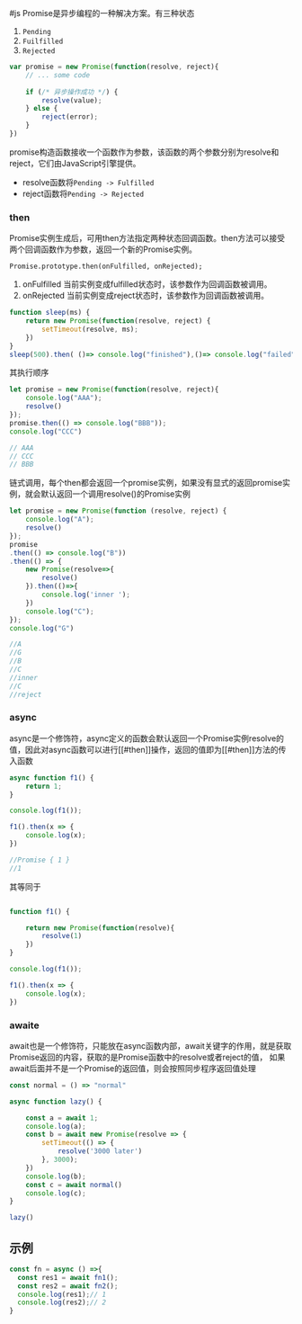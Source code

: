 #js 
Promise是异步编程的一种解决方案。有三种状态

1. `Pending`
2. `Fuilfilled`
3. `Rejected`


```js
var promise = new Promise(function(resolve, reject){
    // ... some code
    
    if (/* 异步操作成功 */) {
        resolve(value);
    } else {
        reject(error);
    }
})
```


promise构造函数接收一个函数作为参数，该函数的两个参数分别为resolve和reject，它们由JavaScript引擎提供。

- resolve函数将`Pending -> Fulfilled`
- reject函数将`Pending -> Rejected`


### then
Promise实例生成后，可用then方法指定两种状态回调函数。then方法可以接受两个回调函数作为参数，返回一个新的Promise实例。

`Promise.prototype.then(onFulfilled, onRejected);`

1. onFulfilled 当前实例变成fulfilled状态时，该参数作为回调函数被调用。
2. onRejected 当前实例变成reject状态时，该参数作为回调函数被调用。



```js
function sleep(ms) {
    return new Promise(function(resolve, reject) {
        setTimeout(resolve, ms);
    })
}
sleep(500).then( ()=> console.log("finished"),()=> console.log("failed"));
```


其执行顺序

```js
let promise = new Promise(function(resolve, reject){
    console.log("AAA");
    resolve()
});
promise.then(() => console.log("BBB"));
console.log("CCC")

// AAA
// CCC
// BBB
```


链式调用，每个then都会返回一个promise实例，如果没有显式的返回promise实例，就会默认返回一个调用resolve()的Promise实例

```js
let promise = new Promise(function (resolve, reject) {
    console.log("A");
    resolve()
});
promise
.then(() => console.log("B"))
.then(() => { 
    new Promise(resolve=>{
        resolve()
    }).then(()=>{
        console.log('inner ');
    })
    console.log("C"); 
});
console.log("G")

//A
//G
//B
//C
//inner 
//C
//reject
```



### async

async是一个修饰符，async定义的函数会默认返回一个Promise实例resolve的值，因此对async函数可以进行[[#then]]操作，返回的值即为[[#then]]方法的传入函数

```js
async function f1() {
    return 1;
}

console.log(f1());

f1().then(x => {
    console.log(x);
})

//Promise { 1 }
//1
```

其等同于

```js

function f1() {

    return new Promise(function(resolve){
        resolve(1)
    })
}

console.log(f1());

f1().then(x => {
    console.log(x);
})
```

### awaite

await也是一个修饰符，只能放在async函数内部，await关键字的作用，就是获取Promise返回的内容，获取的是Promise函数中的resolve或者reject的值，
如果await后面并不是一个Promise的返回值，则会按照同步程序返回值处理

```js
const normal = () => "normal"

async function lazy() {

    const a = await 1;
    console.log(a);
    const b = await new Promise(resolve => {
        setTimeout(() => {
            resolve('3000 later')
        }, 3000);
    })
    console.log(b);
    const c = await normal()
    console.log(c);
}

lazy()
```


## 示例

```js
const fn = async () =>{
  const res1 = await fn1();
  const res2 = await fn2();
  console.log(res1);// 1
  console.log(res2);// 2
}

```